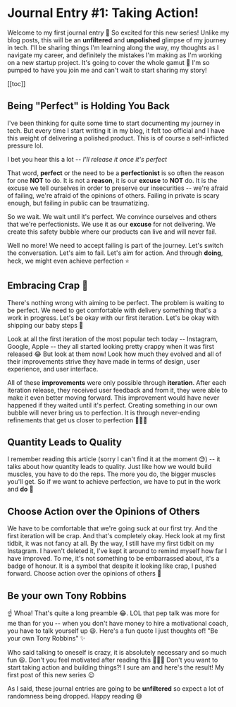 # Journal Entry #1: Taking Action!

Welcome to my first journal entry 👋 So excited for this new series! Unlike my blog posts, this will be an **unfiltered** and **unpolished** glimpse of my journey in tech. I'll be sharing things I'm learning along the way, my thoughts as I navigate my career, and definitely the mistakes I'm making as I'm working on a new startup project. It's going to cover the whole gamut 🌈 I'm so pumped to have you join me and can't wait to start sharing my story!

[[toc]]

## Being "Perfect" is Holding You Back

I've been thinking for quite some time to start documenting my journey in tech. But every time I start writing it in my blog, it felt too official and I have this weight of delivering a polished product. This is of course a self-inflicted pressure lol.

I bet you hear this a lot -- _I'll release it once it's perfect_

That word, **perfect** or the need to be a **perfectionist** is so often the reason for one **NOT** to do. It is not a **reason**, it is our **excuse** to **NOT** do. It is the excuse we tell ourselves in order to preserve our insecurities -- we're afraid of failing, we're afraid of the opinions of others. Failing in private is scary enough, but failing in public can be traumatizing.

So we wait. We wait until it's perfect. We convince ourselves and others that we're perfectionists. We use it as our **excuse** for not delivering. We create this safety bubble where our products can live and will never fail.

Well no more! We need to accept failing is part of the journey. Let's switch the conversation. Let's aim to fail. Let's aim for action. And through **doing**, heck, we might even achieve perfection ⭐️

## Embracing Crap 💩

There's nothing wrong with aiming to be perfect. The problem is waiting to be perfect. We need to get comfortable with delivery something that's a work in progress. Let's be okay with our first iteration. Let's be okay with shipping our baby steps 🐾

Look at all the first iteration of the most popular tech today -- Instagram, Google, Apple -- they all started looking pretty crappy when it was first released 😂 But look at them now! Look how much they evolved and all of their improvements strive they have made in terms of design, user experience, and user interface.

All of these **improvements** were only possible through **iteration**. After each iteration release, they received user feedback and from it, they were able to make it even better moving forward. This improvement would have never happened if they waited until it's perfect. Creating something in our own bubble will never bring us to perfection. It is through never-ending refinements that get us closer to perfection 🧗🏻‍♀️

## Quantity Leads to Quality

I remember reading this article (sorry I can't find it at the moment 😓) -- it talks about how quantity leads to quality. Just like how we would build muscles, you have to do the reps. The more you do, the bigger muscles you'll get. So if we want to achieve perfection, we have to put in the work and **do** 👟

## Choose Action over the Opinions of Others

We have to be comfortable that we're going suck at our first try. And the first iteration will be crap. And that's completely okay. Heck look at my first tidbit, it was not fancy at all. By the way, I still have my first tidbit on my Instagram. I haven't deleted it, I've kept it around to remind myself how far I have improved. To me, it's not something to be embarrassed about, it's a badge of honour. It is a symbol that despite it looking like crap, I pushed forward. Choose action over the opinions of others 💪

## Be your own Tony Robbins

☝️ Whoa! That's quite a long preamble 😂. LOL that pep talk was more for me than for you -- when you don't have money to hire a motivational coach, you have to talk yourself up 😆. Here's a fun quote I just thoughts of! "Be your own Tony Robbins" ✨

Who said talking to oneself is crazy, it is absolutely necessary and so much fun 😆. Don't you feel motivated after reading this 🏋🏻‍♀️ Don't you want to start taking action and building things?! I sure am and here's the result! My first post of this new series 😉

As I said, these journal entries are going to be **unfiltered** so expect a lot of randomness being dropped. Happy reading 😅
